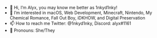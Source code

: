 - 👋 Hi, I’m Alyx, you may know me better as 1nkyd1nky!
- 👀 I’m interested in macOS, Web Development, Minecraft, Nintendo, My Chemical Romance, Fall Out Boy, iDKHOW, and Digital Preservation
- 📫 How to reach me Twitter: @1nkyd1nky, Discord: alyx#1161
- 💖 Pronouns: She/They
